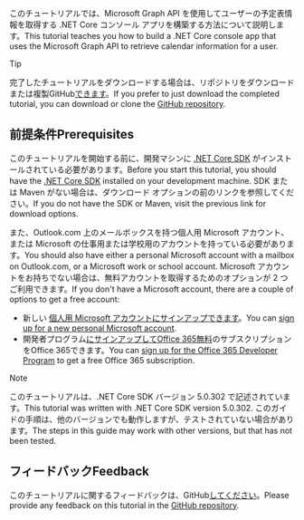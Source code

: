 <!-- markdownlint-disable MD002 MD041 -->

<span data-ttu-id="cfa1c-101">このチュートリアルでは、Microsoft Graph API を使用してユーザーの予定表情報を取得する .NET Core コンソール アプリを構築する方法について説明します。</span><span class="sxs-lookup"><span data-stu-id="cfa1c-101">This tutorial teaches you how to build a .NET Core console app that uses the Microsoft Graph API to retrieve calendar information for a user.</span></span>

> [!TIP]
> <span data-ttu-id="cfa1c-102">完了したチュートリアルをダウンロードする場合は、リポジトリをダウンロードまたは複製GitHub[できます](https://github.com/microsoftgraph/msgraph-training-dotnet-core)。</span><span class="sxs-lookup"><span data-stu-id="cfa1c-102">If you prefer to just download the completed tutorial, you can download or clone the [GitHub repository](https://github.com/microsoftgraph/msgraph-training-dotnet-core).</span></span>

## <a name="prerequisites"></a><span data-ttu-id="cfa1c-103">前提条件</span><span class="sxs-lookup"><span data-stu-id="cfa1c-103">Prerequisites</span></span>

<span data-ttu-id="cfa1c-104">このチュートリアルを開始する前に、開発マシンに [.NET Core SDK](https://dotnet.microsoft.com/download) がインストールされている必要があります。</span><span class="sxs-lookup"><span data-stu-id="cfa1c-104">Before you start this tutorial, you should have the [.NET Core SDK](https://dotnet.microsoft.com/download) installed on your development machine.</span></span> <span data-ttu-id="cfa1c-105">SDK または Maven がない場合は、ダウンロード オプションの前のリンクを参照してください。</span><span class="sxs-lookup"><span data-stu-id="cfa1c-105">If you do not have the SDK or Maven, visit the previous link for download options.</span></span>

<span data-ttu-id="cfa1c-106">また、Outlook.com 上のメールボックスを持つ個人用 Microsoft アカウント、または Microsoft の仕事用または学校用のアカウントを持っている必要があります。</span><span class="sxs-lookup"><span data-stu-id="cfa1c-106">You should also have either a personal Microsoft account with a mailbox on Outlook.com, or a Microsoft work or school account.</span></span> <span data-ttu-id="cfa1c-107">Microsoft アカウントをお持ちでない場合は、無料アカウントを取得するためのオプションが 2 つご利用できます。</span><span class="sxs-lookup"><span data-stu-id="cfa1c-107">If you don't have a Microsoft account, there are a couple of options to get a free account:</span></span>

- <span data-ttu-id="cfa1c-108">新しい [個人用 Microsoft アカウントにサインアップできます](https://signup.live.com/signup?wa=wsignin1.0&rpsnv=12&ct=1454618383&rver=6.4.6456.0&wp=MBI_SSL_SHARED&wreply=https://mail.live.com/default.aspx&id=64855&cbcxt=mai&bk=1454618383&uiflavor=web&uaid=b213a65b4fdc484382b6622b3ecaa547&mkt=E-US&lc=1033&lic=1)。</span><span class="sxs-lookup"><span data-stu-id="cfa1c-108">You can [sign up for a new personal Microsoft account](https://signup.live.com/signup?wa=wsignin1.0&rpsnv=12&ct=1454618383&rver=6.4.6456.0&wp=MBI_SSL_SHARED&wreply=https://mail.live.com/default.aspx&id=64855&cbcxt=mai&bk=1454618383&uiflavor=web&uaid=b213a65b4fdc484382b6622b3ecaa547&mkt=E-US&lc=1033&lic=1).</span></span>
- <span data-ttu-id="cfa1c-109">開発者プログラム[にサインアップしてOffice 365無料](https://developer.microsoft.com/office/dev-program)のサブスクリプションをOffice 365できます。</span><span class="sxs-lookup"><span data-stu-id="cfa1c-109">You can [sign up for the Office 365 Developer Program](https://developer.microsoft.com/office/dev-program) to get a free Office 365 subscription.</span></span>

> [!NOTE]
> <span data-ttu-id="cfa1c-110">このチュートリアルは、.NET Core SDK バージョン 5.0.302 で記述されています。</span><span class="sxs-lookup"><span data-stu-id="cfa1c-110">This tutorial was written with .NET Core SDK version 5.0.302.</span></span> <span data-ttu-id="cfa1c-111">このガイドの手順は、他のバージョンでも動作しますが、テストされていない場合があります。</span><span class="sxs-lookup"><span data-stu-id="cfa1c-111">The steps in this guide may work with other versions, but that has not been tested.</span></span>

## <a name="feedback"></a><span data-ttu-id="cfa1c-112">フィードバック</span><span class="sxs-lookup"><span data-stu-id="cfa1c-112">Feedback</span></span>

<span data-ttu-id="cfa1c-113">このチュートリアルに関するフィードバックは、GitHub[してください](https://github.com/microsoftgraph/msgraph-training-dotnet-core)。</span><span class="sxs-lookup"><span data-stu-id="cfa1c-113">Please provide any feedback on this tutorial in the [GitHub repository](https://github.com/microsoftgraph/msgraph-training-dotnet-core).</span></span>
